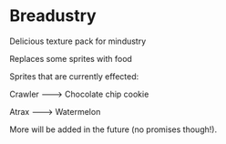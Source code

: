 # Breadustry
Delicious texture pack for mindustry

Replaces some sprites with food

Sprites that are currently effected:

Crawler ---> Chocolate chip cookie

Atrax ---> Watermelon

More will be added in the future (no promises though!).
